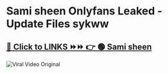 
 # Sami sheen Onlyfans Leaked - Update Files sykww

## <h2><a href="https://clipsfans.com/Sami_sheen&ref=git">🔗 Click to LINKS ⏩⏩ 👉 🟢 Sami sheen </a></h2>

<a href="https://clipsfans.com/Sami_sheen&ref=git" rel="nofollow" data-target="animated-image.originalLink"><img src="https://i.ibb.co.com/xMMVF88/686577567.gif" alt="Viral Video Original" style="max-width: 100%; display: inline-block;" data-target="animated-image.originalImage"></a>

